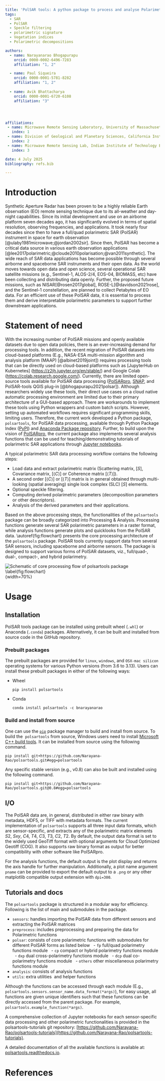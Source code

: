 ```yaml
---
title: 'PolSAR tools: A python package to process and analyse Polarimetric Synthetic Aperture Radar (PolSAR) data'
tags:
  - SAR
  - PolSAR
  - Speckle filtering
  - polarimetric signature
  - Vegetation indices
  - Polarimetric decompositions

authors:
  - name: Narayanarao Bhogapurapu
    orcid: 0000-0002-6496-7283
    affiliation: "1, 2" 

  - name: Paul Siqueira
    orcid: 0000-0001-5781-8282
    affiliation: "1, 2"  
  
  - name: Avik Bhattacharya
    orcid: 0000-0001-6720-6108
    affiliation: "3" 




affiliations:
 - name: Microwave Remote Sensing Laboratory, University of Massachusetts Amherst, USA
   index: 1
 - name: Division of Geological and Planetary Sciences, California Institute of Technology, USA
   index: 2
 - name: Microwave Remote Sensing Lab, Indian Institute of Technology Bombay, India
   index: 3

date: 4 July 2025
bibliography: refs.bib

---
```


# Introduction
Synthetic Aperture Radar has been proven to be a highly reliable Earth observation (EO) remote sensing technique due to its all-weather and day-night capabilities. Since its initial development and use on an airborne platform seven decades ago, it has significantly evolved in terms of spatial resolution, observing frequencies, and applications. It took nearly four decades since then to have a full/quad polarimetric SAR (PolSAR) instrument in space for earth observation [@ulaby1981microwave;@jordan2002sir]. Since then, PolSAR has become a critical data source in various earth observation applications [@lee2017polarimetric;@cloude2010polarisation;@van2011synthetic]. The wide reach of SAR data applications has become possible through several airborne and spaceborne SAR instruments and their open data. As the world moves towards open data and open science, several operational SAR satellite missions (e.g., Sentinel-1, ALOS-2/4, EOS-04, BIOMASS, etc) have been collecting and distributing data openly. Further, the proposed future missions, such as NISAR[@rosen2017global], ROSE-L[@davidson2021rose], and the Sentinel-1 constellation, are planned to collect Petabytes of EO data. For an efficient use of these PolSAR data, it is essential to process them and derive interpretable polarimetric parameters to support further downstream applications. 


# Statement of need

With the increasing number of PolSAR missions and openly available datasets due to open data policies, there is an ever-increasing demand for processing tools. In addition, the recent migration of PolSAR datasets into cloud-based platforms (E.g., NASA-ESA multi-mission algorithm and analysis platform (MAAP) [@albinet2019joint]) requires processing tools that can be directly used on cloud-based platforms such as [JupyterHub on Kubernetes] (https://z2jh.jupyter.org/en/stable/) and Google Colab (https://colab.research.google.com/). Currently, there are limited open-source tools available for PolSAR data processing ([PolSARpro](https://earth.esa.int/web/polsarpro/home), [SNAP](https://step.esa.int/main/toolboxes/snap/), and PolSAR-tools QGIS plug-in [@bhogapurapu2021polsar]). Although researchers widely use these tools, their direct use cases on a cloud native automatic processing environment are limited due to their primary architecture of a GUI-based approach. There are workarounds to implement these tools using Python wrappers and custom batch scripts. However, setting up automated workflows requires significant programming skills, limiting users. Therefore, the current work developed a Python package, `polsartools`, for PolSAR data processing, available through Python Package Index ([PyPI](https://pypi.org/)) and [Anaconda Package repository](https://anaconda.org/anaconda/repo). Further, to build upon the vision of [PolSARpro](https://earth.esa.int/web/polsarpro/home), the current package also implements several analysis functions that can be used for teaching/demonstrating tutorials of polarimetric SAR applications through [Jupyter notebooks](https://github.com/Narayana-Rao/polsartools-tutorials). 

A typical polarimetric SAR data processing workflow contains the following steps: 
- Load data and extract polarimetric matrix (Scattering matrix, [$S$], Covariance matrix, [$\langle C \rangle$] or Coherence matrix [$\langle T \rangle$]).
- A second order [$\langle C \rangle$] or [$\langle T \rangle$] matrix is in general obtained through multi-looking (spatial averaging) single look complex (SLC) [$S$] elements. 
- Optional speckle filtering.
- Computing derived polarimetric parameters (decomposition parameters or other descriptors).
- Analysis of the derived parameters and their applications.

Based on the above processing steps, the functionalities of the `polsartools` package can be broadly categorized into Processing & Analysis. Processing functions generate several SAR polarimetric parameters in a raster format, while analysis functions generate plots and quicklooks from the PolSAR data. \autoref{fig:flowchart} presents the core processing architecture of the `polsartools` package. PolSAR tools currently support data from several SAR sensors, including spaceborne and airborne sensors. The package is designed to support various forms of PolSAR datasets, viz., full/quad-, dual-, compact-, and hybrid polarimetry. 

![Schematic of core processing flow of polsartools package \label{fig:flowchart}](figures/flowchart.png){width=70%}

# Usage

## Installation
PolSAR tools package can be installed using prebuilt wheel (`.whl`) or Anaconda (`.conda`) packages. Alternatively, it can be built and installed from source code in the GitHub repository. 

### Prebuilt packages
The prebuilt packages are provided for `linux`, `windows`, and `OSX-mac silicon` operating systems for various Python versions (from 3.6 to 3.13). Users can install these prebuilt packages in either of the following ways:

- Wheel 

      pip install polsartools

- Conda

      conda install polsartools -c bnarayanarao


### Build and install from source 

One can use the [`pip`](https://pypi.org/project/pip/) package manager to build and install from source. To build the  `polsartools` from source, Windows users need to install [Microsoft C++ build tools](https://visualstudio.microsoft.com/visual-cpp-build-tools/). It can be installed from source using the following command.

    pip install git+https://github.com/Narayana-Rao/polsartools.git#egg=polsartools

Any specific stable version (e.g., v0.8) can also be built and installed using the following command.

    pip install git+https://github.com/Narayana-Rao/polsartools.git@0.8#egg=polsartools



<!-- ### Testing the installation -->

<!-- For the developers who want to contribute to this open-source effort through their own code and test the integrated functions, Extra packages are required. For documentation update sphinx, pydata, pytests -->

## I/O

The PolSAR data are, in general, distributed in either raw binary with metadata, HDF5, or TIFF with metadata formats. The current implementation of `polsartools` supports all three input data formats, which are sensor-specific, and extracts any of the polarimetric matrix elements $S2,~Sxy,~C4,~T4,~C3,~T3,~C2,~T2$. By default, the output data format is set to the widely used GeoTiff format with optional arguments for Cloud Optimized Geotiff (COG). It also supports raw binary format as output for better compatibility with other software like PolSARpro.

For the analysis functions, the default output is the plot display and returns the axis handle for further manipulation. Additionally, a plot name argument `pname` can be provided to export the default output to a `.png` or any other matplotlib compatible output extension with `dpi=300`. 


## Tutorials and docs

The `polsartools` package is structured in a modular way for efficiency. Following is the list of main and submodules in the package.

- `sensors`: handles importing the PolSAR data from different sensors and extracting the PolSAR matrices
- `preprocess`: includes preprocessing and preparing the data for Polarimetric functions
- `polsar`: consists of core polarimetric functions with submodules for different PolSAR forms as listed below
  - `fp` full/quad polarimetry functions module
  - `cp` compact or hybrid polarimetry functions module
  - `dxp` dual cross-polarimetry functions module
  - `dcp` dual co-polarimetry functions module
  - `others` other miscellaneous polarimetry functions module
- `analysis`: consists of analysis functions
- `utils`: extra utilities  and helper functions 

Although the functions can be accessed through each module (E.g., `polsartools.sensors.sensor_name.data_format(*args)`), for easy usage, all functions are given unique identifiers such that these functions can be directly accessed from the parent package. For example, `polsartools.example_function(*args)`.

A comprehensive collection of Jupyter notebooks for each sensor-specific data processing and other polarimetric functionalities is provided in the polsartools-tutorials git repository: [https://github.com/Narayana-Rao/polsartools-tutorials](https://github.com/Narayana-Rao/polsartools-tutorials).

A detailed documentation of all the available functions is available at: [polsartools.readthedocs.io](https://polsartools.readthedocs.io/en/latest/).



<!-- 
# Acknowledgements
The author would like to  -->

# References

